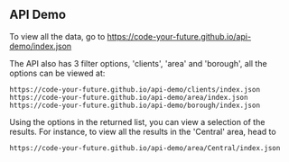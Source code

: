 API Demo
---

To view all the data, go to https://code-your-future.github.io/api-demo/index.json

The API also has 3 filter options, 'clients', 'area' and 'borough', all the options can be viewed at:

	https://code-your-future.github.io/api-demo/clients/index.json
	https://code-your-future.github.io/api-demo/area/index.json
	https://code-your-future.github.io/api-demo/borough/index.json

Using the options in the returned list, you can view a selection of the results.
For instance, to view all the results in the 'Central' area, head to
	
	https://code-your-future.github.io/api-demo/area/Central/index.json
